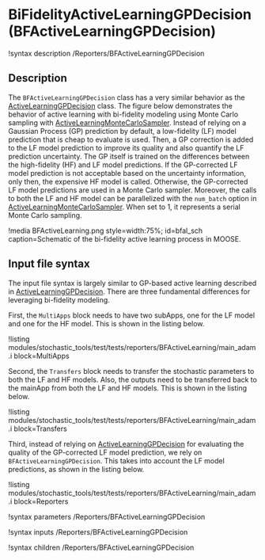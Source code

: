 # BiFidelityActiveLearningGPDecision (BFActiveLearningGPDecision)

!syntax description /Reporters/BFActiveLearningGPDecision

## Description

The `BFActiveLearningGPDecision` class has a very similar behavior as the [ActiveLearningGPDecision](ActiveLearningGPDecision.md) class. The figure below demonstrates the behavior of active learning with bi-fidelity modeling using Monte Carlo sampling with [ActiveLearningMonteCarloSampler](ActiveLearningMonteCarloSampler.md). Instead of relying on a Gaussian Process (GP) prediction by default, a low-fidelity (LF) model prediction that is cheap to evaluate is used. Then, a GP correction is added to the LF model prediction to improve its quality and also quantify the LF prediction uncertainty. The GP itself is trained on the differences between the high-fidelity (HF) and LF model predictions. If the GP-corrected LF model prediction is not acceptable based on the uncertainty information, only then, the expensive HF model is called. Otherwise, the GP-corrected LF model predictions are used in a Monte Carlo sampler. Moreover, the calls to both the LF and HF model can be parallelized with the `num_batch` option in [ActiveLearningMonteCarloSampler](ActiveLearningMonteCarloSampler.md). When set to 1, it represents a serial Monte Carlo sampling.

!media BFActiveLearning.png style=width:75%; id=bfal_sch caption=Schematic of the bi-fidelity active learning process in MOOSE.

## Input file syntax

The input file syntax is largely similar to GP-based active learning described in [ActiveLearningGPDecision](ActiveLearningGPDecision.md). There are three fundamental differences for leveraging bi-fidelity modeling.

First, the `MultiApps` block needs to have two subApps, one for the LF model and one for the HF model. This is shown in the listing below.

!listing modules/stochastic_tools/test/tests/reporters/BFActiveLearning/main_adam.i block=MultiApps

Second, the `Transfers` block needs to transfer the stochastic parameters to both the LF and HF models. Also, the outputs need to be transferred back to the mainApp from both the LF and HF models. This is shown in the listing below.

!listing modules/stochastic_tools/test/tests/reporters/BFActiveLearning/main_adam.i block=Transfers

Third, instead of relying on [ActiveLearningGPDecision](ActiveLearningGPDecision.md) for evaluating the quality of the GP-corrected LF model prediction, we rely on `BFActiveLearningGPDecision`. This takes into account the LF model predictions, as shown in the listing below.

!listing modules/stochastic_tools/test/tests/reporters/BFActiveLearning/main_adam.i block=Reporters

!syntax parameters /Reporters/BFActiveLearningGPDecision

!syntax inputs /Reporters/BFActiveLearningGPDecision

!syntax children /Reporters/BFActiveLearningGPDecision
